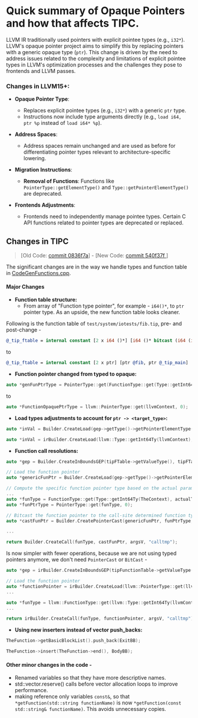 # Quick summary of Opaque Pointers and how that affects TIPC.

LLVM IR traditionally used pointers with explicit pointee types (e.g., `i32*`). LLVM's opaque pointer project aims to
simplify this by replacing pointers with a generic opaque type (`ptr`). This change is driven by the need to address
issues related to the complexity and limitations of explicit pointee types in LLVM's optimization processes and the
challenges they pose to frontends and LLVM passes.

### Changes in LLVM15+:

- **Opaque Pointer Type**:
    - Replaces explicit pointee types (e.g., `i32*`) with a generic `ptr` type.
    - Instructions now include type arguments directly (e.g., `load i64, ptr %p` instead of `load i64* %p`).

- **Address Spaces**:
    - Address spaces remain unchanged and are used as before for differentiating pointer types relevant to
      architecture-specific lowering.

- **Migration Instructions**:
    - **Removal of Functions**: Functions like `PointerType::getElementType()` and `Type::getPointerElementType()` are
      deprecated.

- **Frontends Adjustments**:
    - Frontends need to independently manage pointee types. Certain C API functions related to pointer types are
      deprecated or replaced.

## Changes in TIPC

> [Old Code: [commit 0836f7a](https://github.com/matthewbdwyer/tipc/blob/0836f7a3999c9a6e4a8093ded668c3d6c2fbee16/src/codegen/CodeGenFunctions.cpp)] - [New Code: [commit 540f37f ](https://github.com/matthewbdwyer/tipc/blob/68526bfa1746b58884e50c47c6812184c8201212/src/codegen/CodeGenFunctions.cpp)]

The significant changes are in the way we handle types and function table
in [CodeGenFunctions.cpp](../src/codegen/CodeGenFunctions.cpp).

#### Major Changes

- **Function table structure:**
    - From array of "Function type pointer", for example - `i64()*`, to `ptr` pointer type.
      As an upside, the new function table looks cleaner.

Following is the function table of `test/system/iotests/fib.tip`, pre- and post-change -

```ll
@_tip_ftable = internal constant [2 x i64 ()*] [i64 ()* bitcast (i64 (i64)* @fib to i64 ()*), i64 ()* @_tip_main]
```

to

```ll
@_tip_ftable = internal constant [2 x ptr] [ptr @fib, ptr @_tip_main]
```

- **Function pointer changed from typed to opaque:**

```c++
auto *genFunPtrType = PointerType::get(FunctionType::get(Type::getInt64Ty(TheContext), None, false), 0);
```

to

```c++
auto *FunctionOpaquePtrType = llvm::PointerType::get(llvmContext, 0);
```

- **Load types adjustments to account for `ptr -> <target_type>`:**

```c++
auto *inVal = Builder.CreateLoad(gep->getType()->getPointerElementType(), gep, "tipinput" + std::to_string(argIdx++));
```

```c++
auto *inVal = irBuilder.CreateLoad(llvm::Type::getInt64Ty(llvmContext), gep, "tipinput" + std::to_string(argIdx++));
```

- **Function call resolutions:**

```c++
auto *gep = Builder.CreateInBoundsGEP(tipFTable->getValueType(), tipFTable, indices, "ftableidx");

// Load the function pointer
auto *genericFunPtr = Builder.CreateLoad(gep->getType()->getPointerElementType(), gep, "genfptr");

// Compute the specific function pointer type based on the actual parameter list.
...
auto *funType = FunctionType::get(Type::getInt64Ty(TheContext), actualTypes, false);
auto *funPtrType = PointerType::get(funType, 0);

// Bitcast the function pointer to the call-site determined function type
auto *castFunPtr = Builder.CreatePointerCast(genericFunPtr, funPtrType, "castfptr");

...

return Builder.CreateCall(funType, castFunPtr, argsV, "calltmp");
```

Is now simpler with fewer operations, because we are not using typed pointers anymore, we don't need `PointerCast`
or `BitCast` -

```c++
auto *gep = irBuilder.CreateInBoundsGEP(tipFunctionTable->getValueType(), tipFunctionTable, indices, "ftableidx");

// Load the function pointer
auto *functionPointer = irBuilder.CreateLoad(llvm::PointerType::get(llvmContext, 0), gep, "genfptr");
...

auto *funType = llvm::FunctionType::get(llvm::Type::getInt64Ty(llvmContext), actualTypes, false);
...

return irBuilder.CreateCall(funType, functionPointer, argsV, "calltmp");
```

* **Using new inserters instead of vector push_backs:**

```c++
TheFunction->getBasicBlockList().push_back(ExitBB);
```

```c++
TheFunction->insert(TheFunction->end(), BodyBB);
```

#### Other minor changes in the code -

* Renamed variables so that they have more descriptive names.
* std::vector.reserve() calls before vector allocation loops to improve performance.
* making reference only variables `const&`, so that `*getFunction(std::string functionName)` is
  now `*getFunction(const std::string& functionName)`. This avoids unnecessary copies.